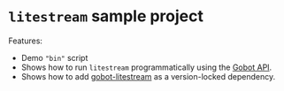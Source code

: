 # `litestream` sample project

Features:

- Demo `"bin"` script
- Shows how to run `litestream` programmatically using the [Gobot API](https://github.com/benallfree/gobot/tree/v1.0.0-alpha.33/docs/readme.md).
- Shows how to add [gobot-litestream](https://www.npmjs.com/package/gobot-litestream) as a version-locked dependency.
